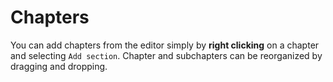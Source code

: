 # Chapters

You can add chapters from the editor simply by **right clicking** on a chapter
 and selecting `Add section`. Chapter and subchapters can be reorganized by dragging and dropping.
 
